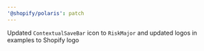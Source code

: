 ```yaml
---
'@shopify/polaris': patch
---
```


Updated `ContextualSaveBar` icon to `RiskMajor` and updated logos in examples to Shopify logo
